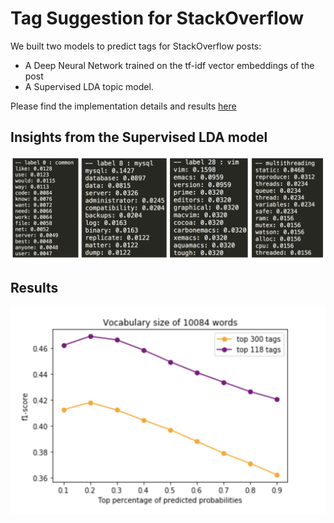 # Tag Suggestion for StackOverflow
We built two models to predict tags for StackOverflow posts:
- A Deep Neural Network trained on the tf-idf vector embeddings of the post
- A Supervised LDA topic model.

Please find the implementation details and results [here](presentation.pdf)

## Insights from the Supervised LDA model
![Supervised LDA insights](img/supervised-lda.png)

## Results
![Results](img/results.png)

